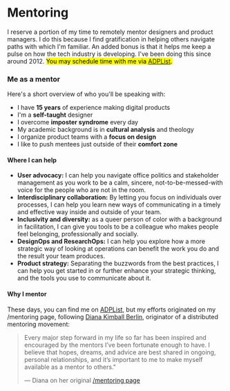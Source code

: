 # Mentoring
I reserve a portion of my time to remotely mentor designers and product managers. I do this because I find gratification in helping others navigate paths with which I'm familiar. An added bonus is that it helps me keep a pulse on how the tech industry is developing. I've been doing this since around 2012. <mark>You may schedule time with me via [ADPList](https://adplist.org/mentors/zinzy-nev-geene).</mark>

### Me as a mentor
Here's a short overview of who you'll be speaking with:
- I have **15 years** of experience making digital products
- I'm a **self-taught** designer
- I overcome **imposter syndrome** every day
- My academic background is in **cultural analysis** and theology
- I organize product teams with a **focus on design**
- I like to push mentees just outside of their **comfort zone**

#### Where I can help
- **User advocacy:** I can help you navigate office politics and stakeholder management as you work to be a calm, sincere, not-to-be-messed-with voice for the people who are not in the room.
- **Interdisciplinary collaboration:** By letting you focus on individuals over processes, I can help you learn new ways of communicating in a timely and effective way inside and outside of your team.
- **Inclusivity and diversity:** as a queer person of color with a background in facilitation, I can give you tools to be a colleague who makes people feel belonging, professionally and socially.
- **DesignOps and ResearchOps:** I can help you explore how a more strategic way of looking at operations can benefit the work you do and the result your team produces.
- **Product strategy:** Separating the buzzwords from the best practices, I can help you get started in or further enhance your strategic thinking, and the tools you use to communicate about it.

#### Why I mentor
These days, you can find me on [ADPList](https://adplist.org/mentors/zinzy-nev-geene), but my efforts originated on my /mentoring page, following [Diana Kimball Berlin](https://dianaberlin.com/), originator of a distributed mentoring movement:


> Every major step forward in my life so far has been inspired and encouraged by the mentors I’ve been fortunate enough to have. I believe that hopes, dreams, and advice are best shared in ongoing, personal relationships, and it’s important to me to make myself available as a mentor to others."
> 
>  — Diana on her original [/mentoring page](https://github.com/dianakimball/mentoring-is)
